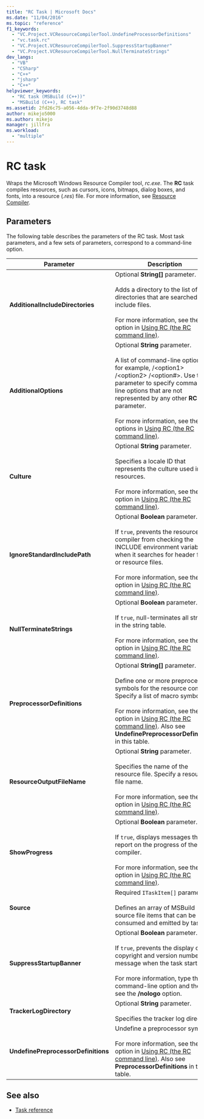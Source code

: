 ```yaml
---
title: "RC Task | Microsoft Docs"
ms.date: "11/04/2016"
ms.topic: "reference"
f1_keywords:
  - "VC.Project.VCResourceCompilerTool.UndefineProcessorDefinitions"
  - "vc.task.rc"
  - "VC.Project.VCResourceCompilerTool.SuppressStartupBanner"
  - "VC.Project.VCResourceCompilerTool.NullTerminateStrings"
dev_langs:
  - "VB"
  - "CSharp"
  - "C++"
  - "jsharp"
  - "C++"
helpviewer_keywords:
  - "RC task (MSBuild (C++))"
  - "MSBuild (C++), RC task"
ms.assetid: 2fd26c75-a056-4dda-9f7e-2f90d3748d88
author: mikejo5000
ms.author: mikejo
manager: jillfra
ms.workload:
  - "multiple"
---
```

# RC task
Wraps the Microsoft Windows Resource Compiler tool, *rc.exe*. The **RC** task compiles resources, such as cursors, icons, bitmaps, dialog boxes, and fonts, into a resource (*.res*) file. For more information, see [Resource Compiler](/windows/desktop/menurc/resource-compiler).

## Parameters
 The following table describes the parameters of the RC task. Most task parameters, and a few sets of parameters, correspond to a command-line option.

|Parameter|Description|
|---------------|-----------------|
|**AdditionalIncludeDirectories**|Optional **String[]** parameter.<br /><br /> Adds a directory to the list of directories that are searched for include files.<br /><br /> For more information, see the **/I** option in [Using RC (the RC command line)](/windows/win32/menurc/using-rc-the-rc-command-line-).|
|**AdditionalOptions**|Optional **String** parameter.<br /><br /> A list of command-line options; for example, /\<option1> /\<option2> /\<option#>. Use this parameter to specify command-line options that are not represented by any other **RC** task parameter.<br /><br /> For more information, see the options in [Using RC (the RC command line)](/windows/win32/menurc/using-rc-the-rc-command-line-).|
|**Culture**|Optional **String** parameter.<br /><br /> Specifies a locale ID that represents the culture used in the resources.<br /><br /> For more information, see the **/l** option in [Using RC (the RC command line)](/windows/win32/menurc/using-rc-the-rc-command-line-).|
|**IgnoreStandardIncludePath**|Optional **Boolean** parameter.<br /><br /> If `true`, prevents the resource compiler from checking the INCLUDE environment variable when it searches for header files or resource files.<br /><br /> For more information, see the **/x** option in [Using RC (the RC command line)](/windows/win32/menurc/using-rc-the-rc-command-line-).|
|**NullTerminateStrings**|Optional **Boolean** parameter.<br /><br /> If `true`, null-terminates all strings in the string table.<br /><br /> For more information, see the **/n** option in [Using RC (the RC command line)](/windows/win32/menurc/using-rc-the-rc-command-line-).|
|**PreprocessorDefinitions**|Optional **String[]** parameter.<br /><br /> Define one or more preprocessor symbols for the resource compiler. Specify a list of macro symbols.<br /><br /> For more information, see the **/d** option in [Using RC (the RC command line)](/windows/win32/menurc/using-rc-the-rc-command-line-). Also see **UndefinePreprocessorDefinitions** in this table.|
|**ResourceOutputFileName**|Optional **String** parameter.<br /><br /> Specifies the name of the resource file. Specify a resource file name.<br /><br /> For more information, see the **/fo** option in [Using RC (the RC command line)](/windows/win32/menurc/using-rc-the-rc-command-line-).|
|**ShowProgress**|Optional **Boolean** parameter.<br /><br /> If `true`, displays messages that report on the progress of the compiler.<br /><br /> For more information, see the **/v** option in [Using RC (the RC command line)](/windows/win32/menurc/using-rc-the-rc-command-line-).|
|**Source**|Required `ITaskItem[]` parameter.<br /><br /> Defines an array of MSBuild source file items that can be consumed and emitted by tasks.|
|**SuppressStartupBanner**|Optional **Boolean** parameter.<br /><br /> If `true`, prevents the display of the copyright and version number message when the task starts.<br /><br /> For more information, type the **/?** command-line option and then see the **/nologo** option.|
|**TrackerLogDirectory**|Optional **String** parameter.<br /><br /> Specifies the tracker log directory.|
|**UndefinePreprocessorDefinitions**|Undefine a preprocessor symbol.<br /><br /> For more information, see the **/u** option in [Using RC (the RC command line)](/windows/win32/menurc/using-rc-the-rc-command-line-). Also see **PreprocessorDefinitions** in this table.|

## See also
- [Task reference](../msbuild/msbuild-task-reference.md)